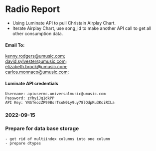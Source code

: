 # Radio Report  

- Using Luminate API to pull Christain Airplay Chart.  
- Iterate Airplay Chart, use song_id to make another API call to get all other consumption data.  


#### Email To:   
kenny.rodgers@umusic.com;  
david.sylvester@umusic.com;  
elizabeth.brock@umusic.com;  
carlos.monnaco@umusic.com;  


#### Luminate API credentials
```
Username: apiusermc.universalmusic@umusic.com  
Password: zYhyiJq1dkPP  
API Key: YNSTeozZP99BsrTsoN0Ly9uy78lQdpKu3KoiRILa  

```

### 2022-09-15
### Prepare for data base storage
    - get rid of multiindex columns into one column
    - prepare dtypes


